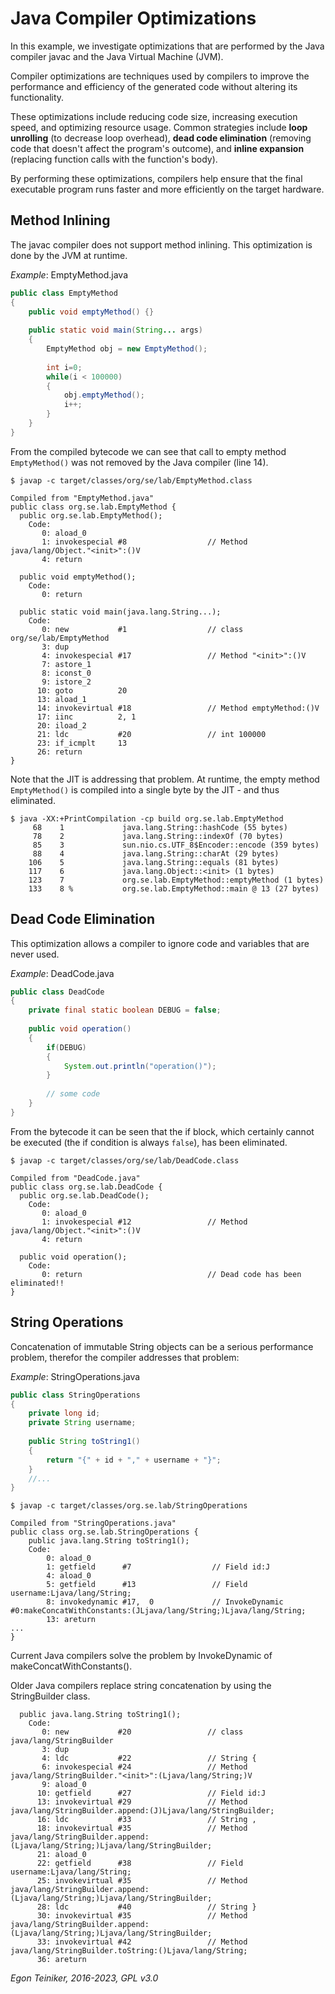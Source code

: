 # Java Compiler Optimizations

In this example, we investigate optimizations that are performed by 
the Java compiler javac and the Java Virtual Machine (JVM).

Compiler optimizations are techniques used by compilers to improve 
the performance and efficiency of the generated code without altering 
its functionality. 

These optimizations include reducing code size, increasing execution 
speed, and optimizing resource usage. Common strategies include **loop 
unrolling** (to decrease loop overhead), **dead code elimination** (removing 
code that doesn't affect the program's outcome), and **inline expansion** 
(replacing function calls with the function's body). 

By performing these optimizations, compilers help ensure that the final 
executable program runs faster and more efficiently on the target hardware.


## Method Inlining
The javac compiler does not support method inlining. This optimization
is done by the JVM at runtime. 

_Example_: EmptyMethod.java
```Java
public class EmptyMethod
{
	public void emptyMethod() {}
	
	public static void main(String... args)
	{
		EmptyMethod obj = new EmptyMethod();
		
		int i=0;
		while(i < 100000)
		{
			obj.emptyMethod();
			i++;
		}	
	}
}
```

From the compiled bytecode we can see that call to empty method `EmptyMethod()` 
was not removed by the Java compiler (line 14).

```
$ javap -c target/classes/org/se/lab/EmptyMethod.class 

Compiled from "EmptyMethod.java"
public class org.se.lab.EmptyMethod {
  public org.se.lab.EmptyMethod();
    Code:
       0: aload_0       
       1: invokespecial #8                  // Method java/lang/Object."<init>":()V
       4: return        

  public void emptyMethod();
    Code:
       0: return        

  public static void main(java.lang.String...);
    Code:
       0: new           #1                  // class org/se/lab/EmptyMethod
       3: dup           
       4: invokespecial #17                 // Method "<init>":()V
       7: astore_1      
       8: iconst_0      
       9: istore_2      
      10: goto          20
      13: aload_1       
      14: invokevirtual #18                 // Method emptyMethod:()V
      17: iinc          2, 1
      20: iload_2       
      21: ldc           #20                 // int 100000
      23: if_icmplt     13
      26: return        
}
```

Note that the JIT is addressing that problem.
At runtime, the empty method `EmptyMethod()` is compiled into 
a single byte by the JIT - and thus eliminated.

```
$ java -XX:+PrintCompilation -cp build org.se.lab.EmptyMethod
     68    1             java.lang.String::hashCode (55 bytes)
     78    2             java.lang.String::indexOf (70 bytes)
     85    3             sun.nio.cs.UTF_8$Encoder::encode (359 bytes)
     88    4             java.lang.String::charAt (29 bytes)
    106    5             java.lang.String::equals (81 bytes)
    117    6             java.lang.Object::<init> (1 bytes)
    123    7             org.se.lab.EmptyMethod::emptyMethod (1 bytes)
    133    8 %           org.se.lab.EmptyMethod::main @ 13 (27 bytes)
```

## Dead Code Elimination
This optimization allows a compiler to ignore code and 
variables that are never used.

_Example_: DeadCode.java
```Java
public class DeadCode
{
	private final static boolean DEBUG = false; 
		
	public void operation()
	{
		if(DEBUG)
		{
			System.out.println("operation()");
		}
		
		// some code
	}	
}
```

From the bytecode it can be seen that the if block, which certainly cannot 
be executed (the if condition is always `false`), has been eliminated.

```
$ javap -c target/classes/org/se/lab/DeadCode.class 

Compiled from "DeadCode.java"
public class org.se.lab.DeadCode {
  public org.se.lab.DeadCode();
    Code:
       0: aload_0       
       1: invokespecial #12                 // Method java/lang/Object."<init>":()V
       4: return        

  public void operation();
    Code:
       0: return 							// Dead code has been eliminated!!       
}
```


## String Operations
Concatenation of immutable String objects can be a serious performance
problem, therefor the compiler addresses that problem:

_Example_: StringOperations.java
```Java
public class StringOperations
{
	private long id;
	private String username;
		
	public String toString1()
	{
		return "{" + id + "," + username + "}";
	}
    //...
}
```

```
$ javap -c target/classes/org.se.lab/StringOperations

Compiled from "StringOperations.java"
public class org.se.lab.StringOperations {
    public java.lang.String toString1();
    Code:
        0: aload_0
        1: getfield      #7                  // Field id:J
        4: aload_0
        5: getfield      #13                 // Field username:Ljava/lang/String;
        8: invokedynamic #17,  0             // InvokeDynamic #0:makeConcatWithConstants:(JLjava/lang/String;)Ljava/lang/String;
        13: areturn
...
}
```
Current Java compilers solve the problem by InvokeDynamic of makeConcatWithConstants().

Older Java compilers replace string concatenation by using the StringBuilder class.
```
  public java.lang.String toString1();
    Code:
       0: new           #20                 // class java/lang/StringBuilder
       3: dup
       4: ldc           #22                 // String {
       6: invokespecial #24                 // Method java/lang/StringBuilder."<init>":(Ljava/lang/String;)V
       9: aload_0
      10: getfield      #27                 // Field id:J
      13: invokevirtual #29                 // Method java/lang/StringBuilder.append:(J)Ljava/lang/StringBuilder;
      16: ldc           #33                 // String ,
      18: invokevirtual #35                 // Method java/lang/StringBuilder.append:(Ljava/lang/String;)Ljava/lang/StringBuilder;
      21: aload_0
      22: getfield      #38                 // Field username:Ljava/lang/String;
      25: invokevirtual #35                 // Method java/lang/StringBuilder.append:(Ljava/lang/String;)Ljava/lang/StringBuilder;
      28: ldc           #40                 // String }
      30: invokevirtual #35                 // Method java/lang/StringBuilder.append:(Ljava/lang/String;)Ljava/lang/StringBuilder;
      33: invokevirtual #42                 // Method java/lang/StringBuilder.toString:()Ljava/lang/String;
      36: areturn
```	


*Egon Teiniker, 2016-2023, GPL v3.0*